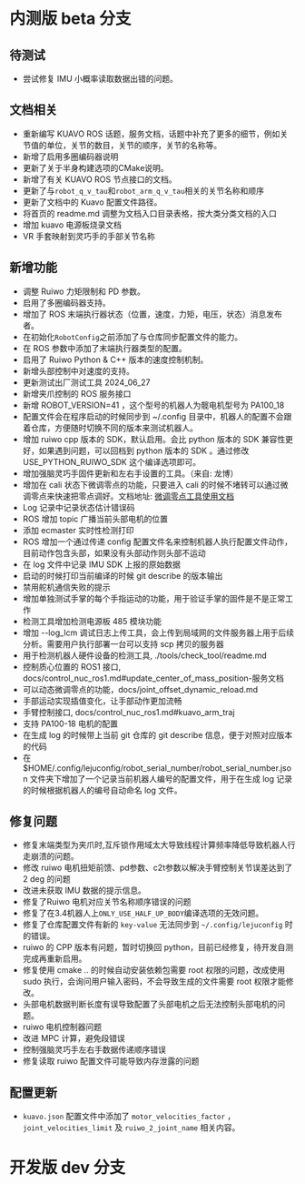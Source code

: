 # 内测版 beta 分支

## 待测试

- 尝试修复 IMU 小概率读取数据出错的问题。

## 文档相关

- 重新编写 KUAVO ROS 话题，服务文档，话题中补充了更多的细节，例如关节值的单位，关节的数目，关节的顺序，关节的名称等。
- 新增了启用多圈编码器说明
- 更新了关于半身构建选项的CMake说明。
- 新增了有关 KUAVO ROS 节点接口的文档。
- 更新了与`robot_q_v_tau`和`robot_arm_q_v_tau`相关的关节名称和顺序
- 更新了文档中的 Kuavo 配置文件路径。
- 将首页的 readme.md 调整为文档入口目录表格，按大类分类文档的入口
- 增加 kuavo 电源板烧录文档
- VR 手套映射到灵巧手的手部关节名称

## 新增功能

- 调整 Ruiwo 力矩限制和 PD 参数。
- 启用了多圈编码器支持。
- 增加了 ROS 末端执行器状态（位置，速度，力矩，电压，状态）消息发布者。
- 在初始化`RobotConfig`之前添加了与仓库同步配置文件的能力。
- 在 ROS 参数中添加了末端执行器类型的配置。
- 启用了 Ruiwo Python & C++ 版本的速度控制机制。
- 新增头部控制中对速度的支持。
- 更新测试出厂测试工具 2024_06_27
- 新增夹爪控制的 ROS 服务接口
- 新增 ROBOT_VERSION=41 ，这个型号的机器人为髋电机型号为  PA100_18
- 配置文件会在程序启动的时候同步到 ~/.config 目录中，机器人的配置不会跟着仓库，方便随时切换不同的版本来测试机器人。
- 增加 ruiwo cpp 版本的 SDK，默认启用。会比 python 版本的 SDK 兼容性更好，如果遇到问题，可以回档到 python 版本的 SDK 。通过修改 USE_PYTHON_RUIWO_SDK 这个编译选项即可。
- 增加强脑灵巧手固件更新和左右手设置的工具。（来自: 龙博）
- 增加在 cali 状态下微调零点的功能，只要进入 cali 的时候不堵转可以通过微调零点来快速把零点调好。文档地址: [微调零点工具使用文档](docs/joint_offset_dynamic_reload.md)
- Log 记录中记录状态估计错误码
- ROS 增加 topic 广播当前头部电机的位置
- 添加 ecmaster 实时性检测打印
- ROS 增加一个通过传递 config 配置文件名来控制机器人执行配置文件动作，目前动作包含头部，如果没有头部动作则头部不运动
- 在 log 文件中记录 IMU SDK 上报的原始数据
- 启动的时候打印当前编译的时候 git describe 的版本输出
- 禁用舵机通信失败的提示
- 增加单独测试手掌的每个手指运动的功能，用于验证手掌的固件是不是正常工作
- 检测工具增加检测电源板 485 模块功能
- 增加 --log_lcm 调试日志上传工具，会上传到局域网的文件服务器上用于后续分析。需要用户执行部署一台可以支持 scp 拷贝的服务器
- 用于检测机器人硬件设备的检测工具, ./tools/check_tool/readme.md
- 控制质心位置的 ROS1 接口, docs/control_nuc_ros1.md#update_center_of_mass_position-服务文档
- 可以动态微调零点的功能，docs/joint_offset_dynamic_reload.md
- 手部运动实现插值变化，让手部动作更加流畅
- 手臂控制接口, docs/control_nuc_ros1.md#kuavo_arm_traj
- 支持 PA100-18 电机的配置
- 在生成 log 的时候带上当前 git 仓库的 git describe 信息，便于对照对应版本的代码
- 在 $HOME/.config/lejuconfig/robot_serial_number/robot_serial_number.json 文件夹下增加了一个记录当前机器人编号的配置文件，用于在生成 log 记录的时候根据机器人的编号自动命名 log 文件。

## 修复问题

- 修复末端类型为夹爪时,互斥锁作用域太大导致线程计算频率降低导致机器人行走崩溃的问题。
- 修改 ruiwo 电机扭矩前馈、pd参数、c2t参数以解决手臂控制关节误差达到了2 deg 的问题
- 改进未获取 IMU 数据的提示信息。
- 修复了Ruiwo 电机对应关节名称顺序错误的问题
- 修复了在3.4机器人上`ONLY_USE_HALF_UP_BODY`编译选项的无效问题。
- 修复了仓库配置文件有新的 `key-value` 无法同步到 `~/.config/lejuconfig` 时的错误。
- ruiwo 的 CPP 版本有问题，暂时切换回 python，目前已经修复，待开发自测完成再重新启用。
- 修复使用 cmake .. 的时候自动安装依赖包需要 root 权限的问题，改成使用 sudo 执行，会询问用户输入密码，不会导致生成的文件需要 root 权限才能修改。
- 头部电机数据判断长度有误导致配置了头部电机之后无法控制头部电机的问题。
- ruiwo 电机控制器问题
- 改进 MPC 计算，避免段错误
- 控制强脑灵巧手左右手数据传递顺序错误
- 修复读取 ruiwo 配置文件可能导致内存泄露的问题

## 配置更新

- `kuavo.json` 配置文件中添加了 `motor_velocities_factor` ，`joint_velocities_limit` 及 `ruiwo_2_joint_name` 相关内容。

# 开发版 dev 分支

